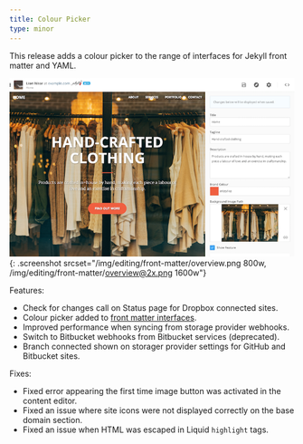 ```yaml
---
title: Colour Picker
type: minor
---
```


This release adds a colour picker to the range of interfaces for Jekyll front matter and YAML.

![CloudCannon front matter interface including new colour picker](/img/editing/front-matter/overview.png){: .screenshot srcset="/img/editing/front-matter/overview.png 800w, /img/editing/front-matter/overview@2x.png 1600w"}

Features:

* Check for changes call on Status page for Dropbox connected sites.
* Colour picker added to [front matter interfaces](/editing/front-matter/).
* Improved performance when syncing from storage provider webhooks.
* Switch to Bitbucket webhooks from Bitbucket services (deprecated).
* Branch connected shown on storager provider settings for GitHub and Bitbucket sites.

Fixes:

* Fixed error appearing the first time image button was activated in the content editor.
* Fixed an issue where site icons were not displayed correctly on the base domain section.
* Fixed an issue when HTML was escaped in Liquid `highlight` tags.
